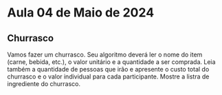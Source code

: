 # Aula 04 de Maio de 2024

## Churrasco
Vamos fazer um churrasco. Seu algoritmo deverá ler o nome do item (carne, bebida, etc.), o valor unitário e a quantidade a ser comprada. Leia também a quantidade de pessoas que irão e apresente o custo total do churrasco e o valor individual para cada participante. Mostre a listra de ingrediente do churrasco.
